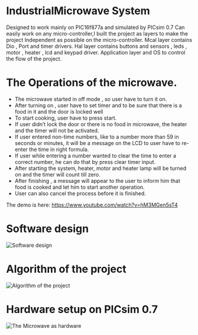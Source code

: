 # IndustrialMicrowave System

Designed to work mainly on PIC16f877a and simulated by PICsim 0.7
Can easily work on any micro-controller,I built the project as layers to make the project Independent as possible on the micro-controller.
Mcal layer contains Dio , Port and timer drivers. 
Hal layer contains buttons and sensors , leds , motor , heater , lcd and keypad driver.
Application layer and OS to control the flow of the project.

# The Operations of the microwave.
* The microwave started in off mode , so user have to turn it on.
* After turning on , user have to set timer and to be sure that there is a food in it and the door is locked well
* To start cooking, user have to press start.
* If user didn’t lock the door or there is no food in microwave, the heater and the timer will not be activated.
* If user entered non-time numbers, like to a number more than 59 in seconds or minutes, it will be a message on the LCD to user have to re-enter the time in right formula.
* If user while entering a number wanted to clear the time to enter a correct number, he can do that by press clear timer input.
* After starting the system, heater, motor and heater lamp will be turned on and the timer will count till zero.
* After finishing , a message will appear to the user to inform him that food is cooked and let him to start another operation.
* User can also cancel the process before it is finished.

The demo is here: https://www.youtube.com/watch?v=hM3MGen5sT4 

# Software design 
![Software design](https://github.com/mohamedashraf24695/Industrial-Microwave-System-/blob/master/des.png)

# Algorithm of the project 
![Algorithm of the project](https://github.com/mohamedashraf24695/Industrial-Microwave-System-/blob/master/Algo.png)

# Hardware setup on PICsim 0.7
![The Microwave as hardware](https://github.com/mohamedashraf24695/Industrial-Microwave-System-/blob/master/Microwave%20system%20-%20Copy.png)

